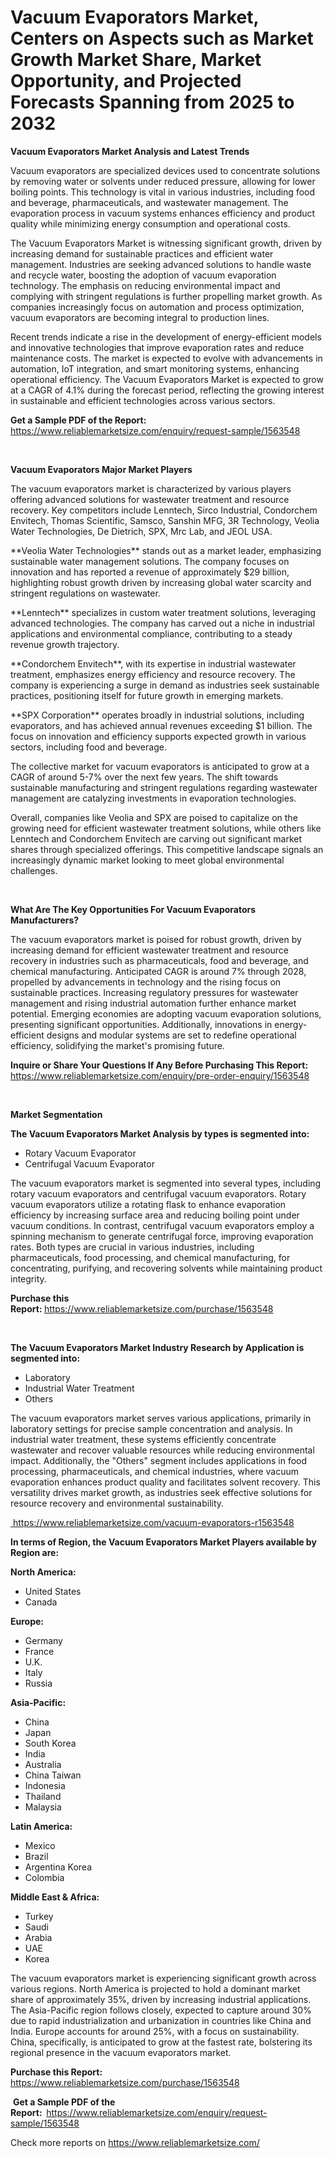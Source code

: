 <p><h1>Vacuum Evaporators Market, Centers on Aspects such as Market Growth Market Share, Market Opportunity, and Projected Forecasts Spanning from 2025 to 2032</h1></p><p><strong>Vacuum Evaporators Market Analysis and Latest Trends</strong></p>
<p><p>Vacuum evaporators are specialized devices used to concentrate solutions by removing water or solvents under reduced pressure, allowing for lower boiling points. This technology is vital in various industries, including food and beverage, pharmaceuticals, and wastewater management. The evaporation process in vacuum systems enhances efficiency and product quality while minimizing energy consumption and operational costs.</p><p>The Vacuum Evaporators Market is witnessing significant growth, driven by increasing demand for sustainable practices and efficient water management. Industries are seeking advanced solutions to handle waste and recycle water, boosting the adoption of vacuum evaporation technology. The emphasis on reducing environmental impact and complying with stringent regulations is further propelling market growth. As companies increasingly focus on automation and process optimization, vacuum evaporators are becoming integral to production lines.</p><p>Recent trends indicate a rise in the development of energy-efficient models and innovative technologies that improve evaporation rates and reduce maintenance costs. The market is expected to evolve with advancements in automation, IoT integration, and smart monitoring systems, enhancing operational efficiency. The Vacuum Evaporators Market is expected to grow at a CAGR of 4.1% during the forecast period, reflecting the growing interest in sustainable and efficient technologies across various sectors.</p></p>
<p><strong>Get a Sample PDF of the Report:&nbsp;</strong> <a href="https://www.reliablemarketsize.com/enquiry/request-sample/1563548?utm_campaign=1995&utm_medium=2&utm_source=Github&utm_content=ia&utm_term=16022025&utm_id=vacuum-evaporators">https://www.reliablemarketsize.com/enquiry/request-sample/1563548</a></p>
<p>&nbsp;</p>
<p><strong>Vacuum Evaporators Major Market Players</strong></p>
<p><p>The vacuum evaporators market is characterized by various players offering advanced solutions for wastewater treatment and resource recovery. Key competitors include Lenntech, Sirco Industrial, Condorchem Envitech, Thomas Scientific, Samsco, Sanshin MFG, 3R Technology, Veolia Water Technologies, De Dietrich, SPX, Mrc Lab, and JEOL USA.</p><p>**Veolia Water Technologies** stands out as a market leader, emphasizing sustainable water management solutions. The company focuses on innovation and has reported a revenue of approximately $29 billion, highlighting robust growth driven by increasing global water scarcity and stringent regulations on wastewater.</p><p>**Lenntech** specializes in custom water treatment solutions, leveraging advanced technologies. The company has carved out a niche in industrial applications and environmental compliance, contributing to a steady revenue growth trajectory.</p><p>**Condorchem Envitech**, with its expertise in industrial wastewater treatment, emphasizes energy efficiency and resource recovery. The company is experiencing a surge in demand as industries seek sustainable practices, positioning itself for future growth in emerging markets.</p><p>**SPX Corporation** operates broadly in industrial solutions, including evaporators, and has achieved annual revenues exceeding $1 billion. The focus on innovation and efficiency supports expected growth in various sectors, including food and beverage.</p><p>The collective market for vacuum evaporators is anticipated to grow at a CAGR of around 5-7% over the next few years. The shift towards sustainable manufacturing and stringent regulations regarding wastewater management are catalyzing investments in evaporation technologies.</p><p>Overall, companies like Veolia and SPX are poised to capitalize on the growing need for efficient wastewater treatment solutions, while others like Lenntech and Condorchem Envitech are carving out significant market shares through specialized offerings. This competitive landscape signals an increasingly dynamic market looking to meet global environmental challenges.</p></p>
<p>&nbsp;</p>
<p><strong>What Are The Key Opportunities For Vacuum Evaporators Manufacturers?</strong></p>
<p><p>The vacuum evaporators market is poised for robust growth, driven by increasing demand for efficient wastewater treatment and resource recovery in industries such as pharmaceuticals, food and beverage, and chemical manufacturing. Anticipated CAGR is around 7% through 2028, propelled by advancements in technology and the rising focus on sustainable practices. Increasing regulatory pressures for wastewater management and rising industrial automation further enhance market potential. Emerging economies are adopting vacuum evaporation solutions, presenting significant opportunities. Additionally, innovations in energy-efficient designs and modular systems are set to redefine operational efficiency, solidifying the market's promising future.</p></p>
<p><strong>Inquire or Share Your Questions If Any Before Purchasing This Report:</strong> <a href="https://www.reliablemarketsize.com/enquiry/pre-order-enquiry/1563548?utm_campaign=1995&utm_medium=2&utm_source=Github&utm_content=ia&utm_term=16022025&utm_id=vacuum-evaporators">https://www.reliablemarketsize.com/enquiry/pre-order-enquiry/1563548</a></p>
<p>&nbsp;</p>
<p><strong>Market Segmentation</strong></p>
<p><strong>The Vacuum Evaporators Market Analysis by types is segmented into:</strong></p>
<p><ul><li>Rotary Vacuum Evaporator</li><li>Centrifugal Vacuum Evaporator</li></ul></p>
<p><p>The vacuum evaporators market is segmented into several types, including rotary vacuum evaporators and centrifugal vacuum evaporators. Rotary vacuum evaporators utilize a rotating flask to enhance evaporation efficiency by increasing surface area and reducing boiling point under vacuum conditions. In contrast, centrifugal vacuum evaporators employ a spinning mechanism to generate centrifugal force, improving evaporation rates. Both types are crucial in various industries, including pharmaceuticals, food processing, and chemical manufacturing, for concentrating, purifying, and recovering solvents while maintaining product integrity.</p></p>
<p><strong>Purchase this Report:&nbsp;</strong><a href="https://www.reliablemarketsize.com/purchase/1563548?utm_campaign=1995&utm_medium=2&utm_source=Github&utm_content=ia&utm_term=16022025&utm_id=vacuum-evaporators">https://www.reliablemarketsize.com/purchase/1563548</a></p>
<p>&nbsp;</p>
<p><strong>The Vacuum Evaporators Market Industry Research by Application is segmented into:</strong></p>
<p><ul><li>Laboratory</li><li>Industrial Water Treatment</li><li>Others</li></ul></p>
<p><p>The vacuum evaporators market serves various applications, primarily in laboratory settings for precise sample concentration and analysis. In industrial water treatment, these systems efficiently concentrate wastewater and recover valuable resources while reducing environmental impact. Additionally, the "Others" segment includes applications in food processing, pharmaceuticals, and chemical industries, where vacuum evaporation enhances product quality and facilitates solvent recovery. This versatility drives market growth, as industries seek effective solutions for resource recovery and environmental sustainability.</p></p>
<p><a href="https://www.reliablemarketsize.com/vacuum-evaporators-r1563548?utm_campaign=1995&utm_medium=2&utm_source=Github&utm_content=ia&utm_term=16022025&utm_id=vacuum-evaporators">&nbsp;https://www.reliablemarketsize.com/vacuum-evaporators-r1563548</a></p>
<p><strong>In terms of Region, the Vacuum Evaporators Market Players available by Region are:</strong></p>
<p>
    <p> <strong> North America: </strong>
        <ul>
            <li>United States</li>
            <li>Canada</li>
        </ul>
        </p> 
    <p> <strong> Europe: </strong>
        <ul>
            <li>Germany</li>
            <li>France</li>
            <li>U.K.</li>
            <li>Italy</li>
            <li>Russia</li>
        </ul>
        </p> 
    <p> <strong> Asia-Pacific: </strong>
        <ul>
            <li>China</li>
            <li>Japan</li>
            <li>South Korea</li>
            <li>India</li>
            <li>Australia</li>
            <li>China Taiwan</li>
            <li>Indonesia</li>
            <li>Thailand</li>
            <li>Malaysia</li>
        </ul>
        </p> 
    <p> <strong> Latin America: </strong>
        <ul>
            <li>Mexico</li>
            <li>Brazil</li>
            <li>Argentina Korea</li>
            <li>Colombia</li>
        </ul>
        </p> 
    <p> <strong> Middle East & Africa: </strong>
        <ul>
            <li>Turkey</li>
            <li>Saudi</li>
            <li>Arabia</li>
            <li>UAE</li>
            <li>Korea</li>
        </ul>
    </p>
    </p>
<p><p>The vacuum evaporators market is experiencing significant growth across various regions. North America is projected to hold a dominant market share of approximately 35%, driven by increasing industrial applications. The Asia-Pacific region follows closely, expected to capture around 30% due to rapid industrialization and urbanization in countries like China and India. Europe accounts for around 25%, with a focus on sustainability. China, specifically, is anticipated to grow at the fastest rate, bolstering its regional presence in the vacuum evaporators market.</p></p>
<p><strong>Purchase this Report: </strong><a href="https://www.reliablemarketsize.com/purchase/1563548?utm_campaign=1995&utm_medium=2&utm_source=Github&utm_content=ia&utm_term=16022025&utm_id=vacuum-evaporators">https://www.reliablemarketsize.com/purchase/1563548</a></p>
<p>&nbsp;<strong>Get a Sample PDF of the Report:&nbsp;&nbsp;</strong><a href="https://www.reliablemarketsize.com/enquiry/request-sample/1563548?utm_campaign=1995&utm_medium=2&utm_source=Github&utm_content=ia&utm_term=16022025&utm_id=vacuum-evaporators">https://www.reliablemarketsize.com/enquiry/request-sample/1563548</a></p>
<p><strong></strong></p>
<p>Check more reports on <a href="https://www.reliablemarketsize.com/?utm_campaign=1995&utm_medium=2&utm_source=Github&utm_content=ia&utm_term=16022025&utm_id=vacuum-evaporators">https://www.reliablemarketsize.com/</a></p>
